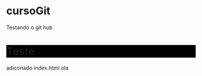 # cursoGit

Testando o git hub
<h1 style="background: #000000";>Teste</h1>

adiconado index.html
ola